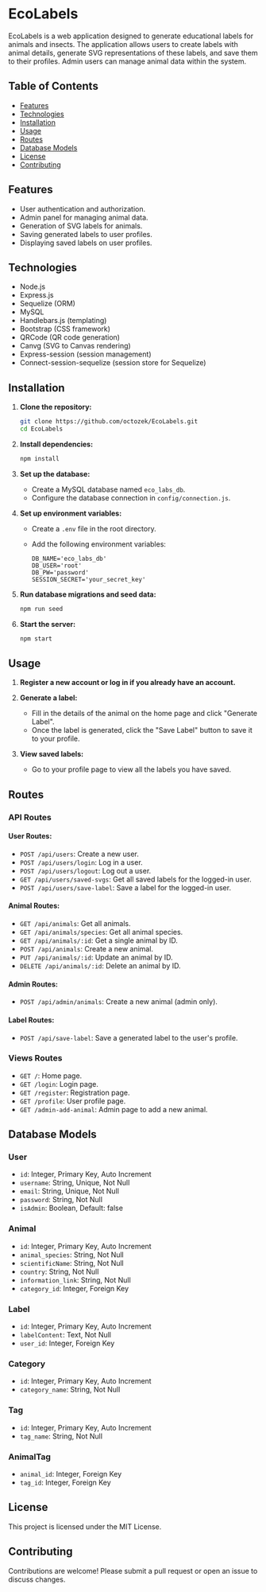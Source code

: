 # EcoLabels

EcoLabels is a web application designed to generate educational labels for animals and insects. The application allows users to create labels with animal details, generate SVG representations of these labels, and save them to their profiles. Admin users can manage animal data within the system.

## Table of Contents

- [Features](#features)
- [Technologies](#technologies)
- [Installation](#installation)
- [Usage](#usage)
- [Routes](#routes)
- [Database Models](#database-models)
- [License](#license)
- [Contributing](#contributing)

## Features

- User authentication and authorization.
- Admin panel for managing animal data.
- Generation of SVG labels for animals.
- Saving generated labels to user profiles.
- Displaying saved labels on user profiles.

## Technologies

- Node.js
- Express.js
- Sequelize (ORM)
- MySQL
- Handlebars.js (templating)
- Bootstrap (CSS framework)
- QRCode (QR code generation)
- Canvg (SVG to Canvas rendering)
- Express-session (session management)
- Connect-session-sequelize (session store for Sequelize)

## Installation

1. **Clone the repository:**

   ```bash
   git clone https://github.com/octozek/EcoLabels.git
   cd EcoLabels

2. **Install dependencies:**

   ```bash
   npm install

3. **Set up the database:**

   - Create a MySQL database named `eco_labs_db`.
   - Configure the database connection in `config/connection.js`.

4. **Set up environment variables:**

   - Create a `.env` file in the root directory.
   - Add the following environment variables:

     ```env
     DB_NAME='eco_labs_db'
     DB_USER='root'
     DB_PW='password'
     SESSION_SECRET='your_secret_key'
     ```

5. **Run database migrations and seed data:**

   ```bash
   npm run seed

6. **Start the server:**

   ```bash
   npm start

## Usage

1. **Register a new account or log in if you already have an account.**

2. **Generate a label:**
   - Fill in the details of the animal on the home page and click "Generate Label".
   - Once the label is generated, click the "Save Label" button to save it to your profile.

3. **View saved labels:**
   - Go to your profile page to view all the labels you have saved.

## Routes

### API Routes

#### User Routes:

- `POST /api/users`: Create a new user.
- `POST /api/users/login`: Log in a user.
- `POST /api/users/logout`: Log out a user.
- `GET /api/users/saved-svgs`: Get all saved labels for the logged-in user.
- `POST /api/users/save-label`: Save a label for the logged-in user.

#### Animal Routes:

- `GET /api/animals`: Get all animals.
- `GET /api/animals/species`: Get all animal species.
- `GET /api/animals/:id`: Get a single animal by ID.
- `POST /api/animals`: Create a new animal.
- `PUT /api/animals/:id`: Update an animal by ID.
- `DELETE /api/animals/:id`: Delete an animal by ID.

#### Admin Routes:

- `POST /api/admin/animals`: Create a new animal (admin only).

#### Label Routes:

- `POST /api/save-label`: Save a generated label to the user's profile.

### Views Routes

- `GET /`: Home page.
- `GET /login`: Login page.
- `GET /register`: Registration page.
- `GET /profile`: User profile page.
- `GET /admin-add-animal`: Admin page to add a new animal.

## Database Models

### User

- `id`: Integer, Primary Key, Auto Increment
- `username`: String, Unique, Not Null
- `email`: String, Unique, Not Null
- `password`: String, Not Null
- `isAdmin`: Boolean, Default: false

### Animal

- `id`: Integer, Primary Key, Auto Increment
- `animal_species`: String, Not Null
- `scientificName`: String, Not Null
- `country`: String, Not Null
- `information_link`: String, Not Null
- `category_id`: Integer, Foreign Key

### Label

- `id`: Integer, Primary Key, Auto Increment
- `labelContent`: Text, Not Null
- `user_id`: Integer, Foreign Key

### Category

- `id`: Integer, Primary Key, Auto Increment
- `category_name`: String, Not Null

### Tag

- `id`: Integer, Primary Key, Auto Increment
- `tag_name`: String, Not Null

### AnimalTag

- `animal_id`: Integer, Foreign Key
- `tag_id`: Integer, Foreign Key

## License

This project is licensed under the MIT License.

## Contributing

Contributions are welcome! Please submit a pull request or open an issue to discuss changes.
